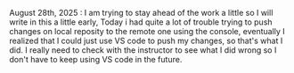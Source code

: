 August 28th, 2025 : I am trying to stay ahead of the work a little so I will write in this a little early, Today i had quite a lot of trouble trying to push changes on local reposity to the remote one using the console, eventually I realized that I could just use VS code to push my changes, so that's what I did. I really need to check with the instructor to see what I did wrong so I don't have to keep using VS code in the future.
